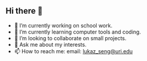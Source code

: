 ## Hi there 👋
<!-- lab 0 complete, score: 100/230 -->

- 🔭 I’m currently working on school work.
- 🌱 I’m currently learning computer tools and coding.
- 👯 I’m looking to collaborate on small projects.
- 💬 Ask me about my interests. 
- 📫 How to reach me: email: lukaz_seng@uri.edu


